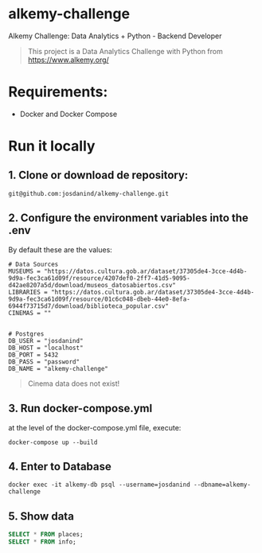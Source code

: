 # alkemy-challenge
Alkemy Challenge: Data Analytics + Python - Backend Developer

> This project is a  Data Analytics Challenge with Python from https://www.alkemy.org/

# Requirements:

- Docker and Docker Compose

# Run it locally

## 1. Clone or download de repository:

```
git@github.com:josdanind/alkemy-challenge.git
```

## 2. Configure the environment variables into the .env

By default these are the values:

```
# Data Sources
MUSEUMS = "https://datos.cultura.gob.ar/dataset/37305de4-3cce-4d4b-9d9a-fec3ca61d09f/resource/4207def0-2ff7-41d5-9095-d42ae8207a5d/download/museos_datosabiertos.csv"
LIBRARIES = "https://datos.cultura.gob.ar/dataset/37305de4-3cce-4d4b-9d9a-fec3ca61d09f/resource/01c6c048-dbeb-44e0-8efa-6944f73715d7/download/biblioteca_popular.csv"
CINEMAS = ""


# Postgres
DB_USER = "josdanind"
DB_HOST = "localhost"
DB_PORT = 5432
DB_PASS = "password"
DB_NAME = "alkemy-challenge"
```

> Cinema data does not exist!

## 3. Run docker-compose.yml

at the level of the docker-compose.yml file, execute:

```
docker-compose up --build
```

## 4. Enter to Database

```
docker exec -it alkemy-db psql --username=josdanind --dbname=alkemy-challenge
```

## 5. Show data

```sql
SELECT * FROM places;
SELECT * FROM info;
```